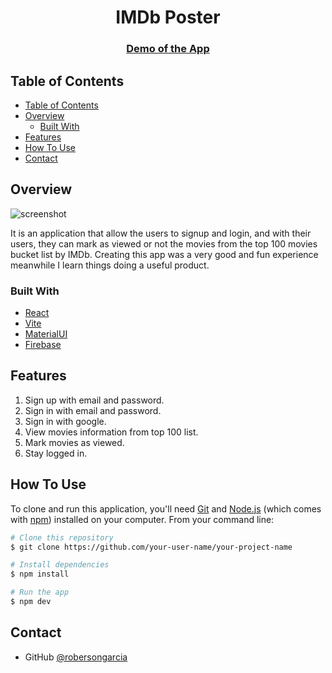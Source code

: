 <!-- Please update value in the {}  -->

<h1 align="center">IMDb Poster</h1>

<div align="center">
  <h3>
    <a href="https://{your-demo-link.your-domain}">
      Demo of the App
    </a>
  </h3>
</div>

<!-- TABLE OF CONTENTS -->

## Table of Contents

- [Table of Contents](#table-of-contents)
- [Overview](#overview)
  - [Built With](#built-with)
- [Features](#features)
- [How To Use](#how-to-use)
- [Contact](#contact)

<!-- OVERVIEW -->

## Overview

![screenshot](https://user-images.githubusercontent.com/16707738/92399059-5716eb00-f132-11ea-8b14-bcacdc8ec97b.png)

It is an application that allow the users to signup and login, and with their users, they can mark as viewed or not the movies from the top 100 movies bucket list by IMDb. Creating this app was a very good and fun experience meanwhile I learn things doing a useful product.

### Built With

<!-- This section should list any major frameworks that you built your project using. Here are a few examples.-->

- [React](https://reactjs.org/)
- [Vite](https://vitejs.dev)
- [MaterialUI](https://mui.com)
- [Firebase](https://firebase.google.com)

## Features

<!-- List the features of your application or follow the template. Don't share the figma file here :) -->

1. Sign up with email and password.
2. Sign in with email and password.
3. Sign in with google.
4. View movies information from top 100 list.
5. Mark movies as viewed.
6. Stay logged in.

## How To Use

<!-- Example: -->

To clone and run this application, you'll need [Git](https://git-scm.com) and [Node.js](https://nodejs.org/en/download/) (which comes with [npm](http://npmjs.com)) installed on your computer. From your command line:

```bash
# Clone this repository
$ git clone https://github.com/your-user-name/your-project-name

# Install dependencies
$ npm install

# Run the app
$ npm dev
```

## Contact

- GitHub [@robersongarcia](https://github.com/robersongarcia)

